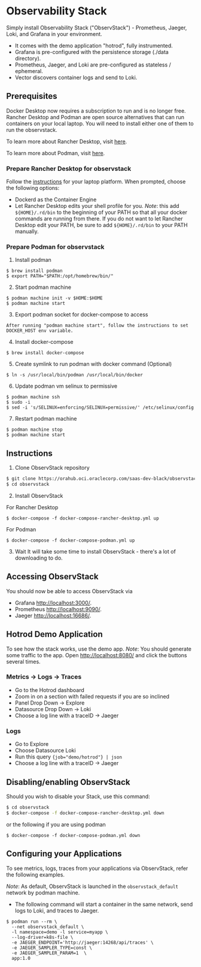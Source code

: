 # Observability Stack

Simply install Observability Stack ("ObservStack") - Prometheus, Jaeger, Loki, and Grafana in your environment.

- It comes with the demo application "hotrod", fully instrumented.
- Grafana is pre-configured with the persistence storage (./data directory).
- Prometheus, Jaeger, and Loki are pre-configured as stateless / ephemeral.
- Vector discovers container logs and send to Loki.

## Prerequisites

Docker Desktop now requires a subscription to run and is no longer free. 
Rancher Desktop and Podman are open source alternatives that can run containers on your local laptop.
You will need to install either one of them to run the observstack.

To learn more about Rancher Desktop, visit [here](https://docs.rancherdesktop.io/).

To learn more about Podman, visit [here](https://docs.podman.io/en/latest/).

### Prepare Rancher Desktop for observstack 

Follow the [instructions](https://docs.rancherdesktop.io/getting-started/installation) for your laptop platform.
When prompted, choose the following options:
- Dockerd as the Container Engine
- Let Rancher Desktop edits your shell profile for you. _Note_: this add `${HOME}/.rd/bin` to the beginning of your PATH so that all your docker commands are running from there. If you do not want to let Rancher Desktop edit your PATH, be sure to add `${HOME}/.rd/bin` to your PATH manually.

### Prepare Podman for observstack 

1. Install podman 
```
$ brew install podman
$ export PATH="$PATH:/opt/homebrew/bin/"
```

2. Start podman machine
```
$ podman machine init -v $HOME:$HOME
$ podman machine start
```

3. Export podman socket for docker-compose to access
```
After running "podman machine start", follow the instructions to set DOCKER_HOST env variable.
```

4. Install docker-compose
```
$ brew install docker-compose
```

5. Create symlink to run podman with docker command (Optional)
```
$ ln -s /usr/local/bin/podman /usr/local/bin/docker
```

6. Update podman vm selinux to permissive
```
$ podman machine ssh
$ sudo -i
$ sed -i 's/SELINUX=enforcing/SELINUX=permissive/' /etc/selinux/config
```

7. Restart podman machine
```
$ podman machine stop
$ podman machine start
```

## Instructions

1. Clone ObservStack repository
```sh
$ git clone https://orahub.oci.oraclecorp.com/saas-dev-black/observstack.git
$ cd observstack
```

2. Install ObservStack

For Rancher Desktop
```
$ docker-compose -f docker-compose-rancher-desktop.yml up
```
For Podman
```
$ docker-compose -f docker-compose-podman.yml up
```  

3. Wait
It will take some time to install ObservStack - there's a lot of downloading to do.

## Accessing ObservStack

You should now be able to access ObservStack via 
- Grafana [http://localhost:3000/](http://localhost:3000).
- Prometheus [http://localhost:9090/](http://localhost:9090).
- Jaeger [http://localhost:16686/](http://localhost:16686).

## Hotrod Demo Application

To see how the stack works, use the demo app. 
_Note_: You should generate some traffic to the app. Open [http://localhost:8080/](http://localhost:8080) and click the buttons several times.

### Metrics -> Logs -> Traces
- Go to the Hotrod dashboard
- Zoom in on a section with failed requests if you are so inclined
- Panel Drop Down -> Explore
- Datasource Drop Down -> Loki
- Choose a log line with a traceID -> Jaeger

### Logs
- Go to Explore
- Choose Datasource Loki
- Run this query `{job="demo/hotrod"} | json`
- Choose a log line with a traceID -> Jaeger

## Disabling/enabling ObservStack
Should you wish to disable your Stack, use this command:

```sh
$ cd observstack
$ docker-compose -f docker-compose-rancher-desktop.yml down
```
or the following if you are using podman
```
$ docker-compose -f docker-compose-podman.yml down
```

## Configuring your Applications

To see metrics, logs, traces from your applications via ObservStack, refer the following examples.

_Note_: As default, ObservStack is launched in the `observstack_default` network by podman machine. 

- The following command will start a container in the same network, send logs to Loki, and traces to Jaeger. 
```
$ podman run --rm \
  --net observstack_default \
  -l namespace=demo -l service=myapp \
  --log-driver=k8s-file \
  -e JAEGER_ENDPOINT='http://jaeger:14268/api/traces' \
  -e JAEGER_SAMPLER_TYPE=const \
  -e JAEGER_SAMPLER_PARAM=1  \
  app:1.0
```

